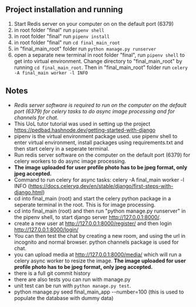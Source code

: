 

## Project installation and running
1. Start Redis server on your computer on on the default port (6379)
1. in root folder "final" run `pipenv shell`
2. in root folder "final" run `pipenv install`
3. in root folder "final" run `cd final_main_root`
4. in "final_main_root" folder run `python manage.py runserver`
5. open a separate new terminal in root folder "final", run `pipenv shell` to get into virtual environment. Change directory to "final_main_root" by running `cd final_main_root`. Then in "final_main_root" folder
    run `celery -A final_main worker -l INFO`

## Notes
- *Redis server software is required to run on the computer on the default port (6379) for celery tasks to do async image processing and for channels for chat.*
- This UoL tutor tutorial was used in setting up the project https://pedbad.hashnode.dev/getting-started-with-django
- pipenv is the virtual environment package used. use pipenv shell to enter virtual environment, install packages using requirements.txt and then start celery in a seperate terminal.
- Run redis server software on the computer on the default port (6379) for celery workers to do async image processing. 
- **The image uploaded for user profile photo has to be jpeg format, only jpeg accepted.** 
- Command to run celery for async tasks: celery -A final_main worker -l INFO     (https://docs.celeryq.dev/en/stable/django/first-steps-with-django.html)
- cd into final_main (root) and start the celery python package in a seperate terminal in the root. This is for image processing.
- cd into final_main (root) and then run "python manage.py runserver" in the pipenv shell, to start django server http://127.0.0.1:8000/.
- create a new user at http://127.0.0.1:8000/register/ and then login http://127.0.0.1:8000/login/
- You can then test the chat by creating a new room, and using the url in incognito and normal browser. python channels package is used for chat.
- you can upload media at http://127.0.0.1:8000/media/ which will run a celery async worker to resize the image. **The image uploaded for user profile photo has to be jpeg format, only jpeg accepted.** 
- there is a full git commit history
- there are also tests you can run with manage.py
- unit test can be run with `python manage.py test`. 
- python manage.py seed final_main_app --number=100    (this is used to populate the database with dummy data)